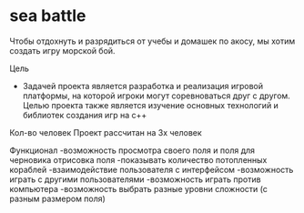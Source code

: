 # sea battle
Чтобы отдохнуть и разрядиться от учебы и домашек по акосу, мы хотим создать игру морской бой.

Цель
- Задачей проекта является разработка и реализация игровой платформы, на которой игроки могут соревноваться друг с другом. Целью проекта также является изучение основных технологий и библиотек создания игр на c++

Кол-во человек
Проект рассчитан на 3х человек

Функционал
-возможность просмотра своего поля и поля для черновика
отрисовка поля
-показывать количество потопленных кораблей
-взаимодействие пользователя с интерфейсом
-возможность играть с другими пользователями
-возможность играть против компьютера
-возможность выбрать разные уровни сложности (с разным размером поля)
